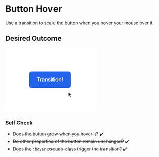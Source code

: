 # Button Hover

Use a transition to scale the button when you hover your mouse over it.

## Desired Outcome

![outcome](./desired-outcome.gif)

### Self Check
- ~~Does the button grow when you hover it?~~ :heavy_check_mark:
- ~~Do other properties of the button remain unchanged?~~ :heavy_check_mark:
- ~~Does the `:hover` pseudo-class trigger the transition?~~ :heavy_check_mark:
